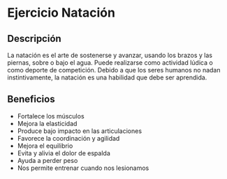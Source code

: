 # Ejercicio Natación

## Descripción
La natación es el arte de sostenerse y avanzar, usando los brazos y las piernas, sobre o bajo el agua. Puede realizarse como actividad lúdica o como deporte de competición. Debido a que los seres humanos no nadan instintivamente, la natación es una habilidad que debe ser aprendida.

## Beneficios
- Fortalece los músculos
- Mejora la elasticidad
- Produce bajo impacto en las articulaciones
- Favorece la coordinación y agilidad
- Mejora el equilibrio
- Evita y alivia el dolor de espalda
- Ayuda a perder peso
- Nos permite entrenar cuando nos lesionamos